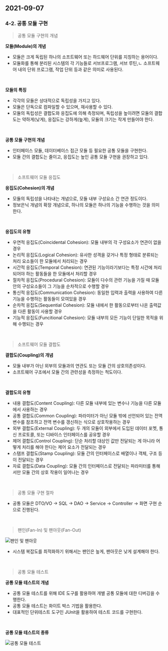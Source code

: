 ## 2021-09-07

### 4-2. 공통 모듈 구현

> 공통 모듈 구현의 개념

**모듈(Module)의 개념**

* 모듈은 크게 독립된 하나의 소프트웨어 또는 하드웨어 단위를 지칭하는 용어이다.
* 모듈화를 통해 분리된 시스템의 각 기능들로 서브프로그램, 서브 루틴,ㄴ 소프트웨어 내의 단위 프로그램, 작업 단위 등과 같은 의미로 사용된다.

<br>

**모듈의 특징**

* 각각의 모듈은 상대적으로 독립성을 가지고 있다.
* 모듈은 단독으로 컴파일할 수 있으며, 재사용할 수 있다.
* 모듈의 독립성은 결합도와 응집도에 의해 측정되며, 독립성을 높이려면 모듈의 결합도는 약하게(낮게), 응집도는 강하게(높게), 모듈의 크기는 작게 만들어야 한다.

<br>

**공통 모듈 구현의 개념**

* 인터페이스 모듈, 데이터베이스 접근 모듈 등 필요한 공통 모듈을 구현한다.
* 모듈 간의 결합도는 줄이고, 응집도는 높인 공통 모듈 구현을 권장하고 있다.

<br>

> 소프트웨어 모듈 응집도

**응집도(Cohesion)의 개념**

* 모듈의 독립성을 나타내는 개념으로, 모듈 내부 구성요소 간 연관 정도이다.
* 정보은닉 개념의 확장 개념으로, 하나의 모듈은 하나의 기능을 수행하는 것을 의미한다.

<br>

**응집도의 유형**

* 우연적 응집도(Coincidental Cohesion): 모듈 내부의 각 구성요소가 연관이 없을 경우
* 논리적 응집도(Logical Cohesion): 유사한 성격을 갖거나 특정 형태로 분류되는 처리 요소들이 한 모듈에서 처리되는 경우
* 시간적 응집도(Temporal Cohesion): 연관된 기능이라기보다는 특정 시간에 처리되어야 하는 활동들을 한 모듈에서 처리할 경우
* 절차적 응집도(Procedural Cohesion): 모듈이 다수의 관련 기능을 가질 때 모듈 안의 구성요소들이 그 기능을 순차적으로 수행할 경우
* 통신적 응집도(Communication Cohesion): 동일한 입력과 출력을 사용하여 다른 기능을 수행하는 활동들이 모여있을 경우
* 순차적 응집도(Sequential Cohesion): 모듈 내에서 한 활동으로부터 나온 출력값을 다른 활동이 사용할 경우
* 기능적 응집도(Funcitional Cohesion): 모듈 내부의 모든 기능이 단일한 목적을 위해 수행되는 경우

<br>

> 소프트웨어 모듈 결합도

**결합도(Coupling)의 개념**

* 모듈 내부가 아닌 외부의 모듈과의 연관도 또는 모듈 간의 상호의존성이다.
* 소프트웨어 구조에서 모듈 간의 관련성을 측정하는 척도이다.

<br>

**결합도의 유형**

* 내용 결합도(Content Coupling): 다른 모듈 내부에 있는 변수나 기능을 다른 모듈에서 사용하는 경우
* 공통 결합도(Common Coupling): 파라미터가 아닌 모듈 밖에 선언되어 있는 전역 변수를 참조하고 전역 변수를 갱신하는 식으로 상호작용하는 경우
* 외부 결합도(External Coupling): 두 개의 모듈이 외부에서 도입된 데이터 포멧, 통신 프로토콜, 또는 디바이스 인터페이스를 공유할 경우
* 제어 결합도(Control Coupling): 단순 처리할 대상인 값만 전달되는 게 아니라 어떻게 처리를 해야 한다는 제어 요소가 전달되는 경우
* 스탬프 결합도(Stamp Coupling): 모듈 간의 인터페이스로 배열이나 객체, 구조 등이 전달되는 경우
* 자료 결합도(Data Coupling): 모듈 간의 인터페이스로 전달되는 파라미터를 통해서만 모듈 간의 상호 작용이 일어나는 경우

<br>

> 공통 모듈 구현 절차

* 공통 모듈은 DTO/VO -> SQL -> DAO -> Service -> Controller -> 화면 구현 순으로 진행된다.

<br>

> 팬인(Fan-In) 및 팬아웃(Fan-Out)

![팬인 및 팬아웃](https://user-images.githubusercontent.com/68210266/132302289-845d228f-b62c-4d6f-8c5d-b087dd2bfe23.PNG)

* 시스템 복잡도를 최적화하기 위해서는 팬인은 높게, 팬아웃은 낮게 설계해야 한다.

<br>

> 공통 모듈 테스트

**공통 모듈 테스트의 개념**

* 공통 모듈 테스트를 위해 IDE 도구를 활용하여 개별 공통 모듈에 대한 디버깅을 수행한다.
* 공통 모듈 테스트는 화이트 박스 기법을 활용한다.
* 대표적인 단위테스트 도구인 JUnit을 활용하여 테스트 코드를 구현한다.

<br>

**공통 모듈 테스트의 종류**

![공통 모듈 테스트](https://user-images.githubusercontent.com/68210266/132303692-acd6df15-9c43-442c-b331-0087b7de1675.PNG)